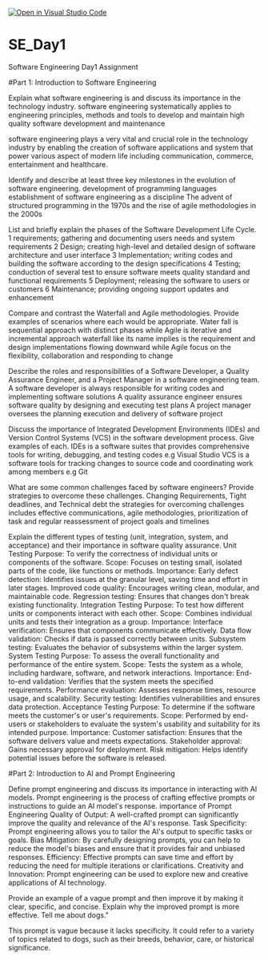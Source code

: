 [![Open in Visual Studio Code](https://classroom.github.com/assets/open-in-vscode-2e0aaae1b6195c2367325f4f02e2d04e9abb55f0b24a779b69b11b9e10269abc.svg)](https://classroom.github.com/online_ide?assignment_repo_id=15588552&assignment_repo_type=AssignmentRepo)
# SE_Day1
Software Engineering Day1 Assignment

#Part 1: Introduction to Software Engineering

Explain what software engineering is and discuss its importance in the technology industry.
software engineering systematically applies to engineering principles, methods and tools to develop and maintain high quality software development and maintenance

software engineering plays a very vital and crucial role in the technology industry by enabling the creation of software applications and system that power various aspect of modern life including communication, commerce, entertainment and healthcare.

Identify and describe at least three key milestones in the evolution of software engineering.
development of programming languages
establishment of software engineering as a discipline
The advent of structured programming in the 1970s and the rise of agile methodologies in the 2000s


List and briefly explain the phases of the Software Development Life Cycle.
1 requirements; gathering and documenting users needs and system requirements
2 Design; creating high-level and detailed design of software architecture and user interface
3 Implementation; writing codes and building the software according to the design specifications
4 Testing; conduction of several test to ensure software meets quality standard and functional requirements
5 Deployment; releasing the software to users or customers
6 Maintenance; providing ongoing support updates and enhancement



Compare and contrast the Waterfall and Agile methodologies. Provide examples of scenarios where each would be appropriate.
Water fall is sequential approach with distinct phases while Agile is iterative and incremental approach
waterfall like its name implies is the requirement and design implementations flowing downward while Agile focus on the flexibility, collaboration and responding to change

Describe the roles and responsibilities of a Software Developer, a Quality Assurance Engineer, and a Project Manager in a software engineering team.
A software developer is always responsible for writing codes and implementing software solutions
A quality assurance engineer ensures software quality by designing and executing test plans
A project manager oversees the planning execution and delivery of software project

Discuss the importance of Integrated Development Environments (IDEs) and Version Control Systems (VCS) in the software development process. Give examples of each.
IDEs is a software suites that provides comprehensive tools for writing, debugging, and testing codes e.g Visual Studio
VCS is a software tools for tracking changes to source code and coordinating work among members e.g Git



What are some common challenges faced by software engineers? Provide strategies to overcome these challenges.
Changing Requirements, Tight deadlines, and Technical debt
the strategies for overcoming challenges includes effective communications, agile methodologies, prioritization of task and regular reassessment of project goals and timelines

Explain the different types of testing (unit, integration, system, and acceptance) and their importance in software quality assurance.
Unit Testing
Purpose: To verify the correctness of individual units or components of the software.
Scope: Focuses on testing small, isolated parts of the code, like functions or methods.
Importance:
Early defect detection: Identifies issues at the granular level, saving time and effort in later stages.
Improved code quality: Encourages writing clean, modular, and maintainable code.
Regression testing: Ensures that changes don't break existing functionality.
Integration Testing
Purpose: To test how different units or components interact with each other.
Scope: Combines individual units and tests their integration as a group.
Importance:
Interface verification: Ensures that components communicate effectively.
Data flow validation: Checks if data is passed correctly between units.
Subsystem testing: Evaluates the behavior of subsystems within the larger system.
System Testing
Purpose: To assess the overall functionality and performance of the entire system.
Scope: Tests the system as a whole, including hardware, software, and network interactions.
Importance:
End-to-end validation: Verifies that the system meets the specified requirements.
Performance evaluation: Assesses response times, resource usage, and scalability.
Security testing: Identifies vulnerabilities and ensures data protection.
Acceptance Testing
Purpose: To determine if the software meets the customer's or user's requirements.
Scope: Performed by end-users or stakeholders to evaluate the system's usability and suitability for its intended purpose.
Importance:
Customer satisfaction: Ensures that the software delivers value and meets expectations.
Stakeholder approval: Gains necessary approval for deployment.
Risk mitigation: Helps identify potential issues before the software is released.

#Part 2: Introduction to AI and Prompt Engineering


Define prompt engineering and discuss its importance in interacting with AI models.
Prompt engineering is the process of crafting effective prompts or instructions to guide an AI model's response.
importance of Prompt Engineering
Quality of Output: A well-crafted prompt can significantly improve the quality and relevance of the AI's response.
Task Specificity: Prompt engineering allows you to tailor the AI's output to specific tasks or goals.
Bias Mitigation: By carefully designing prompts, you can help to reduce the model's biases and ensure that it provides fair and unbiased responses.
Efficiency: Effective prompts can save time and effort by reducing the need for multiple iterations or clarifications.
Creativity and Innovation: Prompt engineering can be used to explore new and creative applications of AI technology.

Provide an example of a vague prompt and then improve it by making it clear, specific, and concise. Explain why the improved prompt is more effective.
Tell me about dogs."

This prompt is vague because it lacks specificity. It could refer to a variety of topics related to dogs, such as their breeds, behavior, care, or historical significance.

